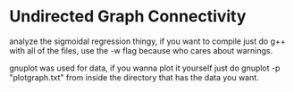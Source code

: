 # Undirected Graph Connectivity

analyze the sigmoidal regression thingy, if you want to compile just do g++ with all of the files, use the -w flag because who cares about warnings.

gnuplot was used for data, if you wanna plot it yourself just do gnuplot -p "plotgraph.txt" from inside the directory that has the data you want. 

